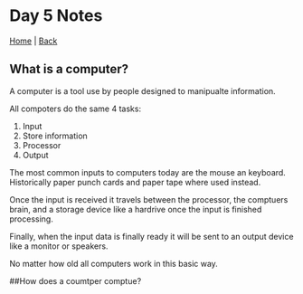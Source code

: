 # Day 5 Notes

[Home](/README.md) | [Back](/102-main/102TableofContents.md)

## What is a computer?

A computer is a tool use by people designed to manipualte information. 

All compoters do the same 4 tasks:
 1. Input
 1. Store information
 1. Processor
 1. Output

The most common inputs to computers today are the mouse an keyboard. Historically paper punch cards and paper tape where used instead. 

Once the input is received it travels between the processor, the comptuers brain, and a storage device like a hardrive once the input is finished processing.

Finally, when the input data is finally ready it will be sent to an output device like a monitor or speakers.


No matter how old all computers work in this basic way. 


##How does a coumtper comptue?





